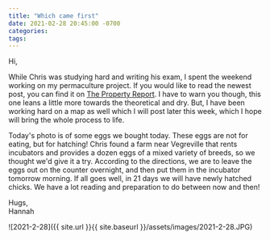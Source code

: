 ```yaml
---
title: "Which came first"
date: 2021-02-28 20:45:00 -0700
categories:
tags:
---
```


Hi,

While Chris was studying hard and writing his exam, I spent the weekend working on my permaculture project. If you would like to read the newest post, you can find it on [The Property Report](https://propertyreport.upnix.com/). I have to warn you though, this one leans a little more towards the theoretical and dry. But, I have been working hard on a map as well which I will post later this week, which I hope will bring the whole process to life.

Today's photo is of some eggs we bought today. These eggs are not for eating, but for hatching! Chris found a farm near Vegreville that rents incubators and provides a dozen eggs of a mixed variety of breeds, so we thought we'd give it a try. According to the directions, we are to leave the eggs out on the counter overnight, and then put them in the incubator tomorrow morning. If all goes well, in 21 days we will have newly hatched chicks. We have a lot reading and preparation to do between now and then!

Hugs,<br />
Hannah

![2021-2-28]({{ site.url }}{{ site.baseurl }}/assets/images/2021-2-28.JPG)